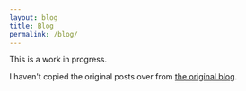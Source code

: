 ```yaml
---
layout: blog
title: Blog
permalink: /blog/
---
```


This is a work in progress.

I haven't copied the original posts over from [the original blog](https://greenwichclimatene.wixsite.com/climatenetwork/blog).
